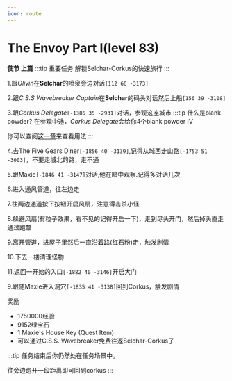 ```yaml
---
icon: route
---
```


# The Envoy Part I(level 83)
**使节 上篇**
:::tip 重要任务
解锁Selchar-Corkus的快速旅行
:::

1.跟*Olivin*在**Selchar**的喷泉旁边对话`[112 66 -3173]`

2.跟*C.S.S Wavebreaker Captain*在**Selchar**的码头对话然后上船`[156 39 -3108]`

3.跟*Corkus Delegate*`[-1385 35 -2931]`对话，参观这座城市
:::tip 什么是blank powder?
在参观中途，*Corkus Delegate*会给你4个blank powder IV

你可以查阅[这一章](/WynncraftCNguide/guide/basesystem/powder.html)来查看用法
:::

4.去The Five Gears Diner`[-1856 40 -3139]`,记得从城西走山路`[-1753 51 -3003]`，不要走城北的路，走不通

5.跟Maxie`[-1846 41 -3147]`对话,他在暗中观察.记得多对话几次

6.进入通风管道，往左边走

7.往两边通道按下按钮开启风扇，注意得击杀小怪

8.躲避风扇(有粒子效果，看不见的记得开启一下)，走到尽头开门，然后掉头直走通过跑酷

9.离开管道，进屋子里然后一直沿着路(红石粉)走，触发剧情

10.下去一楼清理怪物

11.返回一开始的入口`[-1882 40 -3146]`开启大门

9.跟随Maxie进入洞穴`[-1835 41 -3138]`回到Corkus，触发剧情

奖励
+ 1750000经验
+ 9152绿宝石
+ 1 Maxie's House Key (Quest Item)
+ 可以通过C.S.S. Wavebreaker免费往返Selchar-Corkus了

:::tip 
任务结束后你仍然处在任务场景中。

往旁边跑开一段距离即可回到corkus
:::